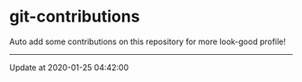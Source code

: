 # git-contributions

Auto add some contributions on this repository for more look-good profile!

---

Update at 2020-01-25 04:42:00
